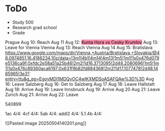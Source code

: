 # ToDo

- Study 500
- Research grad school
- Grade 

Prague
	Aug 10: Reach
	Aug 11
	Aug 12: <mark style="background: #FF5582A6;">Kunta Hora vs Cesky Krumlov</mark>
	Aug 13: Leave for Vienna
Vienna
	Aug 13: Reach Vienna
	Aug 14
	Aug 15: Bratislava
		https://www.google.com/maps/dir/Vienna,+Austria/Bratislava,+Slovakia/@48.0974851,16.4186234,10z/data=!3m1!4b1!4m14!4m13!1m5!1m1!1s0x476d079e5136ca9f:0xfdc2e58a51a25b46!2m2!1d16.3713095!2d48.2080696!1m5!1m1!1s0x476c89360aca6197:0x631f9b82fd884368!2m2!1d17.1077478!2d48.1485965!3e3?entry=ttu&g_ep=EgoyMDI1MDQyOC4wIKXMDSoASAFQAw%3D%3D
	Aug 16: Leave
Salzberg
	Aug 16: Get to Salzberg
	Aug 17
	Aug 18: Leave
Hallstatt
	Aug 18: Arrive
	Aug 19: Leave
Innsbruck
	Aug 19: Arrive
	Aug 20
	Aug 21: Leave
Zurich
	Aug 21: Arrive
	Aug 22: Leave





540899




1ac 4/4: 
4cf 4/4: 
5ab 4/4:
addl2 4/4:
5.1.4b 4/4:

![[Pasted image 20250504140201.png]]